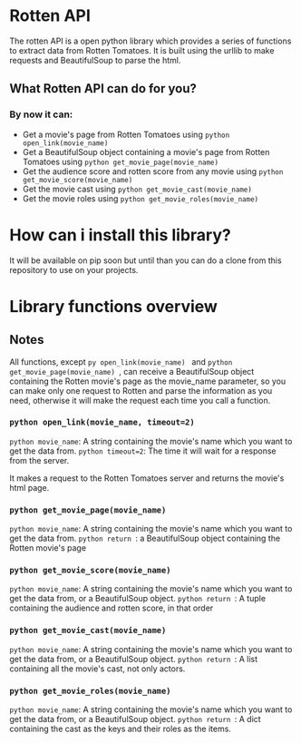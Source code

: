 # Rotten API

The rotten API is a open python library which provides a series of functions to extract data from Rotten Tomatoes. It is built using the urllib to make requests and BeautifulSoup to parse the html.

## What Rotten API can do for you?

### By now it can:
- Get a movie's page from Rotten Tomatoes using ```python
                                                   open_link(movie_name)
                                                   ```
- Get a BeautifulSoup object containing a movie's page from Rotten Tomatoes using ```python
                                                   get_movie_page(movie_name)
                                                   ```
- Get the audience score and rotten score from any movie using ```python
                                        get_movie_score(movie_name)
                                        ```
- Get the movie cast using ```python
                              get_movie_cast(movie_name)
                              ```
- Get the movie roles using ```python
                               get_movie_roles(movie_name)
                            ```
# How can i install this library?
It will be available on pip soon but until than you can do a clone from this repository to use on your projects.

# Library functions overview

## Notes

All functions, except ```py open_link(movie_name) ``` and ```python get_movie_page(movie_name) ```, can receive a BeautifulSoup object containing the Rotten movie's page as the movie_name parameter, so you can make only one request to Rotten and parse the information as you need, otherwise it will make the request each time you call a function.

### ```python open_link(movie_name, timeout=2) ```
```python movie_name```: A string containing the movie's name which you want to get the data from.
```python timeout=2```: The time it will wait for a response from the server.

It makes a request to the Rotten Tomatoes server and returns the movie's html page.

### ```python get_movie_page(movie_name) ```
```python movie_name```: A string containing the movie's name which you want to get the data from.
```python return ```: a BeautifulSoup object containing the Rotten movie's page

### ```python get_movie_score(movie_name) ```
```python movie_name```: A string containing the movie's name which you want to get the data from, or a BeautifulSoup object.
```python return ```: A tuple containing the audience and rotten score, in that order

### ```python get_movie_cast(movie_name) ```
```python movie_name```: A string containing the movie's name which you want to get the data from, or a BeautifulSoup object.
```python return ```: A list containing all the movie's cast, not only actors.

### ```python get_movie_roles(movie_name) ```
```python movie_name```: A string containing the movie's name which you want to get the data from, or a BeautifulSoup object.
```python return ```: A dict containing the cast as the keys and their roles as the items.